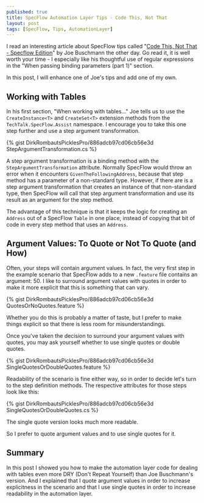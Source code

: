 ```yaml
---
published: true
title: SpecFlow Automation Layer Tips - Code This, Not That
layout: post
tags: [SpecFlow, Tips, AutomationLayer]
---
```

I read an interesting article about SpecFlow tips called "[Code This, Not That - Specflow Edition](http://joebuschmann.com/code-this-not-that-specflow-edition/)" by Joe Buschmann the other day. Go read it, it is well worth your time - I especially like his thoughtful use of regular expressions in the "When passing binding parameters (part 1)" section.

In this post, I will enhance one of Joe's tips and add one of my own.

## Working with Tables

In his first section, "When working with tables..." Joe tells us to use the `CreateInstance<T>` and `CreateSet<T>` extension methods from the `TechTalk.SpecFlow.Assist` namespace. I encourage you to take this one step further and use a step argument transformation.

{% gist DirkRombautsPicklesPro/886adcb97cd06cb56e3d StepArgumentTransformation.cs %}

A step argument transformation is a binding method with the `StepArgumentTransformation` attribute. Normally SpecFlow would throw an error when it encounters `GivenTheFollowingAddress`, because that step method has a parameter of a non-standard type. However, if there are is a step argument transformation that creates an instance of that non-standard type, then SpecFlow will call that step argument transformation and use its result as an argument for the step method.

The advantage of this technique is that it keeps the logic for creating an `Address` out of a SpecFlow `Table` in one place, instead of copying that bit of code in every step method that uses an `Address`.

## Argument Values: To Quote or Not To Quote (and How)

Often, your steps will contain argument values. In fact, the very first step in the example scenario that SpecFlow adds to a new `.feature` file contains an argument: 50. I like to surround argument values with quotes in order to make it more explicit that this is something that can vary.

{% gist DirkRombautsPicklesPro/886adcb97cd06cb56e3d QuotesOrNoQuotes.feature %}

Whether you do this is probably a matter of taste, but I prefer to make things explicit so that there is less room for misunderstandings.

Once you've taken the decision to surround your argument values with quotes, you may ask yourself whether to use single quotes or double quotes.

{% gist DirkRombautsPicklesPro/886adcb97cd06cb56e3d SingleQuotesOrDoubleQuotes.feature %}

Readability of the scenario is fine either way, so in order to decide let's turn to the step definition methods. The respective attributes for those steps look like this:

{% gist DirkRombautsPicklesPro/886adcb97cd06cb56e3d SingleQuotesOrDoubleQuotes.cs %}

The single quote version looks much more readable.

So I prefer to quote argument values and to use single quotes for it.

## Summary

In this post I showed you how to make the automation layer code for dealing with tables even more DRY (Don't Repeat Yourself) than Joe Buschmann's version. And I explained that I quote argument values in order to increase explicitness in the scenario and that I use single quotes in order to increase readability in the automation layer.
